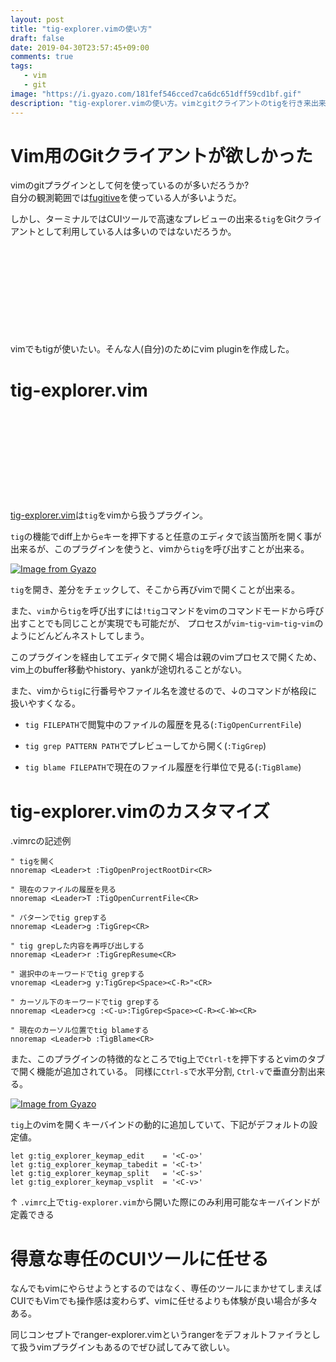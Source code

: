 ```yaml
---
layout: post
title: "tig-explorer.vimの使い方"
draft: false
date: 2019-04-30T23:57:45+09:00
comments: true
tags: 
   - vim
   - git
image: "https://i.gyazo.com/181fef546cced7ca6dc651dff59cd1bf.gif"
description: "tig-explorer.vimの使い方。vimとgitクライアントのtigを行き来出来るvimプラグイン。"
---
```


# Vim用のGitクライアントが欲しかった
vimのgitプラグインとして何を使っているのが多いだろうか?  
自分の観測範囲では[fugitive](https://github.com/tpope/vim-fugitive)を使っている人が多いようだ。

しかし、ターミナルではCUIツールで高速なプレビューの出来る`tig`をGitクライアントとして利用している人は多いのではないだろうか。

<div class="iframely-embed"><div class="iframely-responsive" style="height: 140px; padding-bottom: 0;"><a href="https://iberianpig.github.io/posts/2016-04-22-tig%25E3%2582%2592%25E4%25BD%25BF%25E3%2581%2586/" data-iframely-url="//cdn.iframe.ly/api/iframe?url=https%3A%2F%2Fiberianpig.github.io%2Fposts%2F2016-04-22-tig%25E3%2582%2592%25E4%25BD%25BF%25E3%2581%2586%2F&amp;key=f073c4f447189e73167146bd9d0f6195&amp;iframe=card-small"></a></div></div><script async src="//cdn.iframe.ly/embed.js" charset="utf-8"></script>

vimでもtigが使いたい。そんな人(自分)のためにvim pluginを作成した。

# tig-explorer.vim

<div class="iframely-embed"><div class="iframely-responsive" style="height: 140px; padding-bottom: 0;"><a href="https://github.com/iberianpig/tig-explorer.vim" data-iframely-url="//cdn.iframe.ly/api/iframe?url=https%3A%2F%2Fgithub.com%2Fiberianpig%2Ftig-explorer.vim&amp;key=f073c4f447189e73167146bd9d0f6195"></a></div></div><script async src="//cdn.iframe.ly/embed.js" charset="utf-8"></script>

[tig-explorer.vim](https://github.com/iberianpig/tig-explorer.vim)は`tig`をvimから扱うプラグイン。

`tig`の機能でdiff上から`e`キーを押下すると任意のエディタで該当箇所を開く事が出来るが、このプラグインを使うと、vimから`tig`を呼び出すことが出来る。

[![Image from Gyazo](https://i.gyazo.com/181fef546cced7ca6dc651dff59cd1bf.gif)](https://gyazo.com/181fef546cced7ca6dc651dff59cd1bf)

`tig`を開き、差分をチェックして、そこから再びvimで開くことが出来る。

また、`vim`から`tig`を呼び出すには`!tig`コマンドをvimのコマンドモードから呼び出すことでも同じことが実現でも可能だが、
プロセスが`vim`-`tig`-`vim`-`tig`-`vim`のようにどんどんネストしてしまう。

このプラグインを経由してエディタで開く場合は親のvimプロセスで開くため、vim上のbuffer移動やhistory、yankが途切れることがない。

また、vimから`tig`に行番号やファイル名を渡せるので、↓のコマンドが格段に扱いやすくなる。

* `tig FILEPATH`で閲覧中のファイルの履歴を見る(`:TigOpenCurrentFile`)

* `tig grep PATTERN PATH`でプレビューしてから開く(`:TigGrep`)

* `tig blame FILEPATH`で現在のファイル履歴を行単位で見る(`:TigBlame`)

# tig-explorer.vimのカスタマイズ

.vimrcの記述例

```vim
" tigを開く
nnoremap <Leader>t :TigOpenProjectRootDir<CR>

" 現在のファイルの履歴を見る
nnoremap <Leader>T :TigOpenCurrentFile<CR>

" パターンでtig grepする
nnoremap <Leader>g :TigGrep<CR>

" tig grepした内容を再呼び出しする
nnoremap <Leader>r :TigGrepResume<CR>

" 選択中のキーワードでtig grepする
vnoremap <Leader>g y:TigGrep<Space><C-R>"<CR>

" カーソル下のキーワードでtig grepする
nnoremap <Leader>cg :<C-u>:TigGrep<Space><C-R><C-W><CR>

" 現在のカーソル位置でtig blameする
nnoremap <Leader>b :TigBlame<CR>
```


また、このプラグインの特徴的なところでtig上で`Ctrl-t`を押下するとvimのタブで開く機能が追加されている。
同様に`Ctrl-s`で水平分割, `Ctrl-v`で垂直分割出来る。

[![Image from Gyazo](https://i.gyazo.com/1cb632c8930079dd3168d3ecc8507ee1.gif)](https://gyazo.com/1cb632c8930079dd3168d3ecc8507ee1)

`tig`上のvimを開くキーバインドの動的に追加していて、下記がデフォルトの設定値。

```vim
let g:tig_explorer_keymap_edit    = '<C-o>'
let g:tig_explorer_keymap_tabedit = '<C-t>'
let g:tig_explorer_keymap_split   = '<C-s>'
let g:tig_explorer_keymap_vsplit  = '<C-v>'
```
↑ `.vimrc`上で`tig-explorer.vim`から開いた際にのみ利用可能なキーバインドが定義できる

# 得意な専任のCUIツールに任せる

なんでもvimにやらせようとするのではなく、専任のツールにまかせてしまえばCUIでもVimでも操作感は変わらず、vimに任せるよりも体験が良い場合が多々ある。

同じコンセプトでranger-explorer.vimというrangerをデフォルトファイラとして扱うvimプラグインもあるのでぜひ試してみて欲しい。

<div class="iframely-embed"><div class="iframely-responsive" style="height: 140px; padding-bottom: 0;"><a href="https://github.com/iberianpig/ranger-explorer.vim" data-iframely-url="//cdn.iframe.ly/api/iframe?url=https%3A%2F%2Fgithub.com%2Fiberianpig%2Franger-explorer.vim&amp;key=f073c4f447189e73167146bd9d0f6195"></a></div></div><script async src="//cdn.iframe.ly/embed.js" charset="utf-8"></script>

<div class="iframely-embed"><div class="iframely-responsive" style="padding-bottom: 69.5441%; padding-top: 120px;"><a href="https://iberianpig.github.io/posts/2018-09-02_make_ranger-explorer.vim/" data-iframely-url="//cdn.iframe.ly/api/iframe?url=https%3A%2F%2Fiberianpig.github.io%2Fposts%2F2018-09-02_make_ranger-explorer.vim%2F&amp;key=f073c4f447189e73167146bd9d0f6195"></a></div></div><script async src="//cdn.iframe.ly/embed.js" charset="utf-8"></script>

